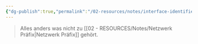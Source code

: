 ```yaml
---
{"dg-publish":true,"permalink":"/02-resources/notes/interface-identifier/","tags":["netzwerk/ip/ipv6"],"noteIcon":""}
---
```


>Alles anders was nicht zu [[02 - RESOURCES/Notes/Netzwerk Präfix\|Netzwerk Präfix]] gehört.
><style> .container {font-family: sans-serif; text-align: center;} .button-wrapper button {z-index: 1;height: 40px; width: 100px; margin: 10px;padding: 5px;} .excalidraw .App-menu_top .buttonList { display: flex;} .excalidraw-wrapper { height: 800px; margin: 50px; position: relative;} :root[dir="ltr"] .excalidraw .layer-ui__wrapper .zen-mode-transition.App-menu_bottom--transition-left {transform: none;} </style><script src="https://cdn.jsdelivr.net/npm/react@17/umd/react.production.min.js"></script><script src="https://cdn.jsdelivr.net/npm/react-dom@17/umd/react-dom.production.min.js"></script><script type="text/javascript" src="https://cdn.jsdelivr.net/npm/@excalidraw/excalidraw@0/dist/excalidraw.production.min.js"></script><div id="Interface_Identifier_2024-07-30_1226.42.excalidraw.md1"></div><script>(function(){const InitialData={"type":"excalidraw","version":2,"source":"https://github.com/zsviczian/obsidian-excalidraw-plugin/releases/tag/2.2.10","elements":[{"type":"text","version":37,"versionNonce":1239375854,"index":"a0","isDeleted":false,"id":"fTHOBBD2","fillStyle":"solid","strokeWidth":2,"strokeStyle":"solid","roughness":1,"opacity":100,"angle":0,"x":-256.10986328125,"y":-32.7421875,"strokeColor":"#1e1e1e","backgroundColor":"transparent","width":474.7197265625,"height":50,"seed":701387502,"groupIds":[],"frameId":null,"roundness":null,"boundElements":[],"updated":1722335205919,"link":null,"locked":false,"fontSize":20,"fontFamily":1,"text":"2001:db8:85a3:0000:0000:8a2e:0370:7334/64\n","rawText":"2001:db8:85a3:0000:0000:8a2e:0370:7334/64\n","textAlign":"left","verticalAlign":"top","containerId":null,"originalText":"2001:db8:85a3:0000:0000:8a2e:0370:7334/64\n","autoResize":true,"lineHeight":1.25},{"type":"freedraw","version":184,"versionNonce":1775721906,"index":"a1","isDeleted":false,"id":"fUfiawxwovG8oC1VA3qc8","fillStyle":"solid","strokeWidth":1,"strokeStyle":"solid","roughness":1,"opacity":100,"angle":0,"x":179.89013671875,"y":-39.7421875,"strokeColor":"#1e1e1e","backgroundColor":"transparent","width":212,"height":49,"seed":1587660078,"groupIds":[],"frameId":null,"roundness":null,"boundElements":[],"updated":1722335212961,"link":null,"locked":false,"points":[[0,0],[0,-1],[0,-2],[0,-4],[0,-6],[0,-8],[0,-9],[0,-10],[-1,-10],[-2,-12],[-4,-13],[-6,-14],[-7,-15],[-10,-15],[-13,-16],[-17,-17],[-22,-18],[-27,-18],[-37,-18],[-40,-18],[-45,-18],[-50,-18],[-55,-18],[-57,-18],[-60,-18],[-63,-18],[-64,-18],[-67,-18],[-70,-18],[-73,-18],[-75,-19],[-80,-21],[-85,-21],[-88,-23],[-91,-24],[-93,-24],[-93,-25],[-94,-26],[-95,-27],[-96,-29],[-98,-33],[-99,-34],[-99,-37],[-101,-40],[-101,-44],[-103,-47],[-104,-49],[-105,-49],[-106,-48],[-107,-46],[-107,-43],[-108,-41],[-108,-40],[-109,-39],[-110,-37],[-111,-36],[-114,-33],[-116,-31],[-119,-28],[-123,-24],[-125,-24],[-126,-23],[-128,-21],[-130,-21],[-131,-21],[-136,-20],[-140,-19],[-144,-19],[-150,-19],[-156,-19],[-161,-19],[-167,-19],[-171,-19],[-176,-19],[-179,-19],[-180,-19],[-182,-19],[-184,-19],[-187,-19],[-190,-19],[-193,-19],[-196,-19],[-198,-19],[-200,-19],[-202,-19],[-203,-19],[-204,-19],[-205,-19],[-206,-19],[-207,-18],[-208,-18],[-208,-17],[-209,-17],[-210,-16],[-210,-15],[-210,-14],[-211,-13],[-212,-12],[-212,-12]],"lastCommittedPoint":null,"simulatePressure":true,"pressures":[]},{"type":"text","version":154,"versionNonce":740588914,"index":"a2","isDeleted":false,"id":"jVAVteOy","fillStyle":"solid","strokeWidth":1,"strokeStyle":"solid","roughness":1,"opacity":100,"angle":0,"x":-10.10986328125,"y":-124.7421875,"strokeColor":"#1e1e1e","backgroundColor":"transparent","width":196.99981689453125,"height":25,"seed":80539502,"groupIds":[],"frameId":null,"roundness":null,"boundElements":[],"updated":1722335230600,"link":null,"locked":false,"fontSize":20,"fontFamily":1,"text":"Interface Identifier","rawText":"Interface Identifier","textAlign":"left","verticalAlign":"top","containerId":null,"originalText":"Interface Identifier","autoResize":true,"lineHeight":1.25}],"appState":{"theme":"dark","viewBackgroundColor":"#ffffff","currentItemStrokeColor":"#1e1e1e","currentItemBackgroundColor":"transparent","currentItemFillStyle":"solid","currentItemStrokeWidth":2,"currentItemStrokeStyle":"solid","currentItemRoughness":1,"currentItemOpacity":100,"currentItemFontFamily":1,"currentItemFontSize":20,"currentItemTextAlign":"left","currentItemStartArrowhead":null,"currentItemEndArrowhead":"arrow","scrollX":1063.25,"scrollY":476.7578125,"zoom":{"value":1},"currentItemRoundness":"round","gridSize":null,"gridColor":{"Bold":"#C9C9C9FF","Regular":"#EDEDEDFF"},"currentStrokeOptions":null,"previousGridSize":null,"frameRendering":{"enabled":true,"clip":true,"name":true,"outline":true},"objectsSnapModeEnabled":false},"files":{}};InitialData.scrollToContent=true;App=()=>{const e=React.useRef(null),t=React.useRef(null),[n,i]=React.useState({width:void 0,height:void 0});return React.useEffect(()=>{i({width:t.current.getBoundingClientRect().width,height:t.current.getBoundingClientRect().height});const e=()=>{i({width:t.current.getBoundingClientRect().width,height:t.current.getBoundingClientRect().height})};return window.addEventListener("resize",e),()=>window.removeEventListener("resize",e)},[t]),React.createElement(React.Fragment,null,React.createElement("div",{className:"excalidraw-wrapper",ref:t},React.createElement(ExcalidrawLib.Excalidraw,{ref:e,width:n.width,height:n.height,initialData:InitialData,viewModeEnabled:!0,zenModeEnabled:!0,gridModeEnabled:!1})))},excalidrawWrapper=document.getElementById("Interface_Identifier_2024-07-30_1226.42.excalidraw.md1");ReactDOM.render(React.createElement(App),excalidrawWrapper);})();</script>